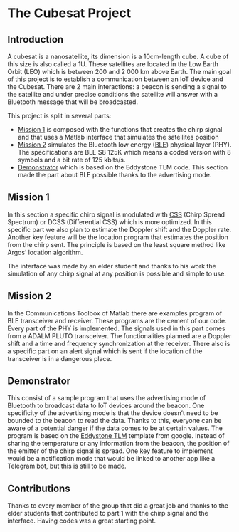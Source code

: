 # The Cubesat Project
## Introduction

A cubesat is a nanosatellite, its dimension is a 10cm-length cube. A cube of this size is also called a 1U. These satellites are located in the Low Earth Orbit (LEO) which is between 200 and 2 000 km above Earth. The main goal of this project is to establish a communication between an IoT device and the Cubesat. There are 2 main interactions: a beacon is sending a signal to the satellite and under precise conditions the satellite will answer with a Bluetooth message that will be broadcasted.

This project is split in several parts:	
-	[Mission 1] is composed with the functions that creates the chirp signal and that uses a Matlab interface that simulates the satellites position
-	[Mission 2] simulates the Bluetooth low energy ([BLE]) physical layer (PHY). The specifications are BLE S8 125K which means a coded version with 8 symbols and a bit rate of 125 kbits/s.
-	[Demonstrator] which is based on the Eddystone TLM code. This section made the part about BLE possible thanks to the advertising mode.

## Mission 1

In this section a specific chirp signal is modulated with [CSS] (Chirp Spread Spectrum) or DCSS (Differential CSS) which is more optimized. In this specific part we also plan to estimate the Doppler shift and the Doppler rate.
Another key feature will be the location program that estimates the position from the chirp sent. The principle is based on the least square method like Argos’ location algorithm.

The interface was made by an elder student and thanks to his work the simulation of any chirp signal at any position is possible and simple to use.

## Mission 2

In the Communications Toolbox of Matlab there are examples program of BLE transceiver and receiver. These programs are the cement of our code. Every part of the PHY is implemented. The signals used in this part comes from a ADALM PLUTO transceiver.
The functionalities planned are a Doppler shift and a time and frequency synchronization at the receiver. There also is a specific part on an alert signal which is sent if the location of the transceiver is in a dangerous place.

## Demonstrator

This consist of a sample program that uses the advertising mode of Bluetooth to broadcast data to IoT devices around the beacon. One specificity of the advertising mode is that the device doesn’t need to be bounded to the beacon to read the data. Thanks to this, everyone can be aware of a potential danger if the data comes to be at certain values. 
The program is based on the [Eddystone TLM] template from google. Instead of sharing the temperature or any information from the beacon, the position of the emitter of the chirp signal is spread.
One key feature to implement would be a notification mode that would be linked to another app like a Telegram bot, but this is still to be made.

## Contributions

Thanks to every member of the group that did a great job and thanks to the elder students that contributed to part 1 with the chirp signal and the interface. Having codes was a great starting point.


   [Mission 1]: <https://github.com/eliasenseirb/cubesat/tree/main/Mission%201>
   [Mission 2]: <https://github.com/eliasenseirb/cubesat/tree/main/Mission%202>
   [Demonstrator]: <https://github.com/eliasenseirb/cubesat/tree/main/Demonstrator>
  [CSS]: <https://en.wikipedia.org/wiki/Chirp_spread_spectrum>
  [BLE]: <https://en.wikipedia.org/wiki/Bluetooth_Low_Energy>
  [Eddystone TLM]: <https://github.com/google/eddystone/tree/master/eddystone-tlm>

